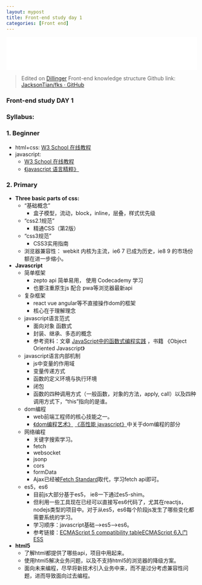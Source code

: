 ```yaml
---
layout: mypost
title: Front-end study day 1
categories: [Front end]
---
```


<iframe src="//music.163.com/outchain/player?type=2&id=863481066&auto=1&height=66" frameborder="0" width="100%" height="86px" ></iframe>

> Edited on [Dillinger](https://dillinger.io/)
> Front-end knowledge structure Github link: [JacksonTian/fks · GitHub](https://github.com/JacksonTian/fks)

### **Front-end study DAY 1**

### **Syllabus:**

### **1. Beginner**

 - html+css: [W3 School 在线教程](https://www.w3school.com.cn/h.asp)
 - javascript: 
    -  [W3 School 在线教程](https://www.w3school.com.cn/js/index.asp)
    -  [《javascript 语言精粹》](JavaScriptTheGoodParts.pdf)

### **2. Primary**
 - **Three basic parts of css:**
    -  “基础概念”
        - 盒子模型，流动，block，inline，层叠，样式优先级
    -  “css2.1规范”
        - 精通CSS（第2版）
    -  “css3规范”
        - CSS3实用指南
    -  浏览器兼容性： webkit 内核为主流，ie6 7 已成为历史，ie8  9 的市场份额在进一步缩小。
 - **Javascript**
    - 简单框架
        - zepto api 简单易用， 使用 Codecademy 学习
        - 也要注重原生js 配合 pwa等浏览器最新api
    - 复杂框架
        - react vue angular等不直接操作dom的框架
        - 核心在于理解理念
    - javascript语言范式
        - 面向对象 函数式
        - 封装、继承、多态的概念
        - 参考资料：文章 [JavaScript中的函数式编程实践](https://www.ibm.com/developerworks/cn/web/1006_qiujt_jsfunctional/) ，书籍 《Object Oriented Javascript》
    - javascript语言内部机制
        - js中变量的作用域
        - 变量传递方式
        - 函数的定义环境与执行环境
        - 闭包
        - 函数的四种调用方式（一般函数，对象的方法，apply, call）以及四种调用方式下，“this”指向的是谁。
    - dom编程
        - web前端工程师的核心技能之一。
        - [《dom编程艺术》](DOMScripting.pdf) [《高性能 javascript》](HighPerformanceJavascript.pdf)中关于dom编程的部分
    - 网络编程
        - 关键字搜索学习。
        - fetch
        - websocket
        - jsonp
        - cors
        - formData
        - Ajax已经被[Fetch Standard](https://fetch.spec.whatwg.org/)取代，学习fetch api即可。
    - es5，es6
        - 目前js大部分基于es5， ie8一下通过es5-shim。
        - 但利用一些工具现在已经可以直接写es6代码了，尤其在reactjs，nodejs类型的项目中。对于从es5，es6每个阶段js发生了哪些变化都需要系统的学习。
        - 学习顺序：javascript基础——>es5——>es6。
        - 参考链接：[ECMAScript 5 compatibility tableECMAScript 6入门ESS](https://es6.ruanyifeng.com/) 
 - **html5**
    - 了解html都提供了哪些api，项目中用起来。
    - 使用html5解决业务问题，以及不支持html5的浏览器的降级方案。
    - 面向未来编程，尽早将新技术引入业务中来，而不是过分考虑兼容性问题，进而导致面向过去编程。

